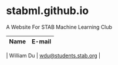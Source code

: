 # stabml.github.io
A Website For STAB Machine Learning Club

|     Name     |       E-mail       |
|--------------|--------------------|

| William Du | wdu@students.stab.org |

